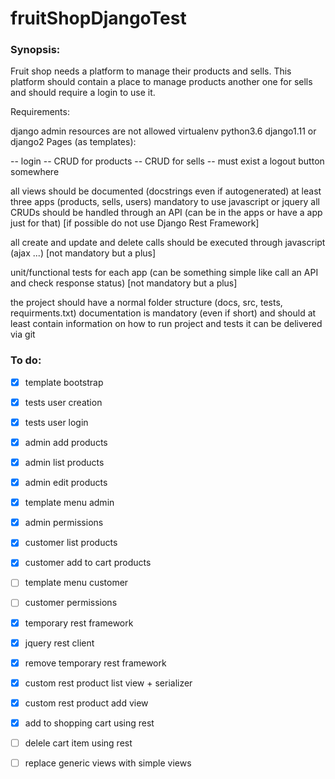 # fruitShopDjangoTest

### Synopsis:

Fruit shop needs a platform to manage their products and sells.
This platform should contain a place to manage products another one for sells and should require a login to use it.

Requirements:

django admin resources are not allowed
virtualenv
python3.6
django1.11 or django2
Pages (as templates):

-- login
-- CRUD for products
-- CRUD for sells
-- must exist a logout button somewhere


all views should be documented (docstrings even if autogenerated)
at least three apps (products, sells, users)
mandatory to use javascript or jquery
all CRUDs should be handled through an API (can be in the apps or have a app just for that) [if possible do not use Django Rest Framework]

all create and update and delete calls should be executed through javascript (ajax ...) [not mandatory but a plus]

unit/functional tests for each app (can be something simple like call an API and check response status) [not mandatory but a plus]

the project should have a normal folder structure (docs, src, tests, requirments.txt)
documentation is mandatory (even if short) and should at least contain information on how to run project and tests
it can be delivered via git


### To do:
- [x] template bootstrap
- [x] tests user creation
- [x] tests user login

- [x] admin add products
- [x] admin list products
- [x] admin edit products
- [x] template menu admin
- [x] admin permissions

- [x] customer list products
- [x] customer add to cart products
- [ ] template menu customer
- [ ] customer permissions

- [x] temporary rest framework
- [x] jquery rest client
- [x] remove temporary rest framework

- [x] custom rest product list view + serializer
- [x] custom rest product add view
- [x] add to shopping cart using rest
- [ ] delele cart item using rest
- [ ] replace generic views with simple views
